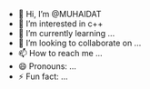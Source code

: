 - 👋 Hi, I’m @MUHAIDAT
- 👀 I’m interested in c++
- 🌱 I’m currently learning ...
- 💞️ I’m looking to collaborate on ...
- 📫 How to reach me ...
- 😄 Pronouns: ...
- ⚡ Fun fact: ...

<!---
MUHAIDAT/MUHAIDAT is a ✨ special ✨ repository because its `README.md` (this file) appears on your GitHub profile.
You can click the Preview link to take a look at your changes.
--->
